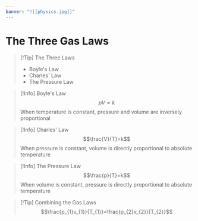 ```yaml
---
banner: "![[physics.jpg]]"
---
```

# The Three Gas Laws 

> [!Tip] The Three Laws 
> - Boyle's Law 
> - Charles' Law 
> - The Pressure Law 

> [!Info] Boyle's Law 
> $$pV=k$$
> When temperature is constant, pressure and volume are inversely proportional

> [!Info] Charles' Law
> $$\frac{V}{T}=k$$
> When pressure is constant, volume is directly proportional to absolute temperature

> [!Info] The Pressure Law
> $$\frac{p}{T}=k$$
> When volume is constant, pressure is directly proportional to absolute temperature

> [!Tip] Combining the Gas Laws 
> $$\frac{p_{1}v_{1}}{T_{1}}=\frac{p_{2}v_{2}}{T_{2}}$$


